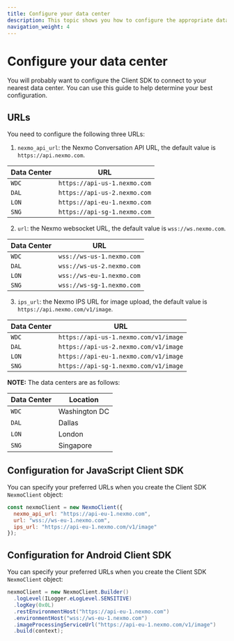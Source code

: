 ```yaml
---
title: Configure your data center
description: This topic shows you how to configure the appropriate data centre to minimize network delays in your application.
navigation_weight: 4
---
```


# Configure your data center

You will  probably want to configure the Client SDK to connect to your nearest data center. You can use this guide to help determine your best configuration.

## URLs

You need to configure the following three URLs:

1) `nexmo_api_url`: the Nexmo Conversation API URL, the default value is `https://api.nexmo.com`.

Data Center | URL
---|---
`WDC` | `https://api-us-1.nexmo.com`
`DAL` | `https://api-us-2.nexmo.com`
`LON` | `https://api-eu-1.nexmo.com`
`SNG` | `https://api-sg-1.nexmo.com`

2) `url`: the Nexmo websocket URL, the default value is `wss://ws.nexmo.com`.

Data Center | URL
---|---
`WDC` | `wss://ws-us-1.nexmo.com`
`DAL` | `wss://ws-us-2.nexmo.com`
`LON` | `wss://ws-eu-1.nexmo.com`
`SNG` | `wss://ws-sg-1.nexmo.com`

3) `ips_url`: the Nexmo IPS URL for image upload, the default value is `https://api.nexmo.com/v1/image`.

Data Center | URL
---|---
`WDC` | `https://api-us-1.nexmo.com/v1/image`
`DAL` | `https://api-us-2.nexmo.com/v1/image`
`LON` | `https://api-eu-1.nexmo.com/v1/image`
`SNG` | `https://api-sg-1.nexmo.com/v1/image`

**NOTE:** The data centers are as follows:

Data Center | Location
---|---
`WDC` | Washington DC
`DAL` | Dallas
`LON` | London
`SNG` | Singapore

## Configuration for JavaScript Client SDK

You can specify your preferred URLs when you create the Client SDK `NexmoClient` object:

``` javascript
const nexmoClient = new NexmoClient({
  nexmo_api_url: "https://api-eu-1.nexmo.com",
  url: "wss://ws-eu-1.nexmo.com",
  ips_url: "https://api-eu-1.nexmo.com/v1/image"
});
```

## Configuration for Android Client SDK

You can specify your preferred URLs when you create the Client SDK `NexmoClient` object:

``` java
nexmoClient = new NexmoClient.Builder()
  .logLevel(ILogger.eLogLevel.SENSITIVE)
  .logKey(0x0L)
  .restEnvironmentHost("https://api-eu-1.nexmo.com")
  .environmentHost("wss://ws-eu-1.nexmo.com")
  .imageProcessingServiceUrl("https://api-eu-1.nexmo.com/v1/image")
  .build(context);
```

